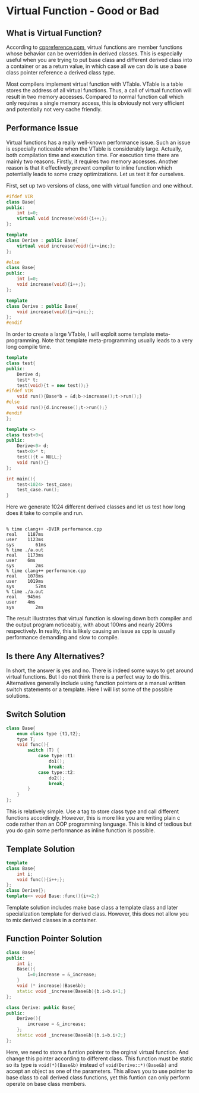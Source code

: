 # Virtual Function - Good or Bad

## What is Virtual Function?

According to [cppreference.com](https://en.cppreference.com/w/cpp/language/virtual), virtual functions are member functions whose behavior can be overridden in derived classes. This is especially useful when you are trying to put base class and different derived class into a container or as a return value, in which case all we can do is use a base class pointer reference a derived class type.

Most compilers implement virtual function with VTable. VTable is a table stores the address of all virtual functions. Thus, a call of virtual function will result in two memory accesses. Compared to normal function call which only requires a single memory access, this is obviously not very efficient and potentially not very cache friendly.

## Performance Issue

Virtual functions has a really well-known performance issue. Such an issue is especially noticeable when the VTable is considerably large. Actually, both compilation time and execution time. For execution time there are mainly two reasons. Firstly, it requires two memory accesses. Another reason is that it effectively prevent compiler to inline function which potentially leads to some crazy optimizations. Let us test it for ourselves.

First, set up two versions of class, one with virtual function and one without.

```cpp
#ifdef VIR
class Base{
public:
    int i=0;
    virtual void increase(void){i++;};
};

template 
class Derive : public Base{
    virtual void increase(void){i+=inc;};
};

#else
class Base{
public:
    int i=0;
    void increase(void){i++;};
};

template 
class Derive : public Base{
    void increase(void){i+=inc;};
};
#endif
```

In order to create a large VTable, I will exploit some template meta-programming. Note that template meta-programming usually leads to a very long compile time.

```cpp
template 
class test{
public:
    Derive d;
    test* t;
    test(void){t = new test();}
#ifdef VIR
    void run(){Base*b = &d;b->increase();t->run();}
#else
    void run(){d.increase();t->run();}
#endif
};

template <>
class test<0>{
public:
    Derive<0> d;
    test<0>* t;
    test(){t = NULL;}
    void run(){}
};

int main(){
    test<1024> test_case;
    test_case.run();
}
```

Here we generate 1024 different derived classes and let us test how long does it take to compile and run.

```plaintext

% time clang++ -DVIR performance.cpp 
real    1187ms
user    1123ms
sys        61ms
% time ./a.out                  
real    1173ms
user    6ms
sys        2ms
% time clang++ performance.cpp 
real    1078ms
user    1019ms
sys        57ms
% time ./a.out            
real    945ms
user    4ms
sys        2ms
```

The result illustrates that virtual function is slowing down both compiler and the output program noticeably, with about 100ms and nearly 200ms respectively. In reality, this is likely causing an issue as cpp is usually performance demanding and slow to compile.

## Is there Any Alternatives?

In short, the answer is yes and no. There is indeed some ways to get around virtual functions. But I do not think there is a perfect way to do this. Alternatives generally include using function pointers or a manual written switch statements or a template. Here I will list some of the possible solutions.

## Switch Solution

```cpp
class Base{
    enum class type {t1,t2};
    type T;
    void func(){
        switch (T) {
            case type::t1:
                do1();
                break;
            case type::t2:
                do2();
                break;
        }
    }
};
```

This is relatively simple. Use a tag to store class type and call different functions accordingly. However, this is more like you are writing plain c code rather than an OOP programming language. This is kind of tedious but you do gain some performance as inline function is possible.

## Template Solution

```cpp
template 
class Base{
    int i;
    void func(){i++;};
};
class Derive{};
template<> void Base::func(){i+=2;}
```

Template solution includes make base class a template class and later specialization template for derived class. However, this does not allow you to mix derived classes in a container.

## Function Pointer Solution

```cpp
class Base{
public:
    int i;
    Base(){
        i=0;increase = &_increase;
    }
    void (* increase)(Base&b);
    static void _increase(Base&b){b.i=b.i+1;}
};

class Derive: public Base{
public:
    Derive(){
        increase = &_increase;
    };
    static void _increase(Base&b){b.i=b.i+2;}
};
```

Here, we need to store a funtion pointer to the orginal virtual function. And change this pointer according to different class. This function must be static so its type is `void(*)(Base&b)` instead of `void(Derive::*)(Base&b)` and accept an object as one of the parameters. This allows you to use pointer to base class to call derived class functions, yet this funtion can only perform operate on base class members.
